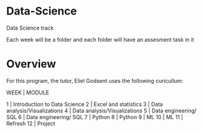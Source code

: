 # Data-Science
Data Science track

Each week will be a folder and each folder will have an assesment task in it

# Overview
For this program, the tutor, Eliel Godsent uses the following curicullum:

WEEK  | MODULE

1     | Introduction to Data Science
2     | Excel and statistics
3     | Data analysis/Visualizations
4     | Data analysis/Visualizations
5     | Data engineering/ SQL
6     | Data engineering/ SQL
7     | Python
8     | Python
9     | ML
10    | ML
11    | Refresh
12    | Project


